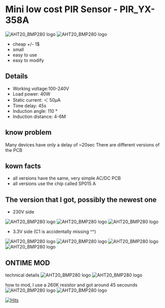 # Mini low cost PIR Sensor - PIR_YX-358A
![AHT20_BMP280 logo](https://github.com/peff74/PIR_YX-358A/blob/main/PIR_1.jpg)
![AHT20_BMP280 logo](https://github.com/peff74/PIR_YX-358A/blob/main/PIR_2.jpg)
- cheap +/- 1$
- small
- easy to use
- easy to modify

## Details
- Working voltage:100-240V
- Load power: 40W
- Static current: ＜ 50μA
- Time delay: 45s
- Induction angle: 110 °
- Induction distance: 4-6M

## know problem

Many devices have only a delay of ~20sec
There are different versions of the PCB

## kown facts
- all versions have the same, very simple AC/DC PCB
- all versions use the chip called SP015 A

## The version that I got, possibly the newest one
- 230V side

![AHT20_BMP280 logo](https://github.com/peff74/PIR_YX-358A/blob/main/PIR_230V_PCB.jpg)
![AHT20_BMP280 logo](https://github.com/peff74/PIR_YX-358A/blob/main/PIR_230V_PCB_2.jpg)
![AHT20_BMP280 logo](https://github.com/peff74/PIR_YX-358A/blob/main/PIR_230VAC.jpg)

- 3.3V side (C1 is accidentally missing ^^)

![AHT20_BMP280 logo](https://github.com/peff74/PIR_YX-358A/blob/main/PIR_33V_PCB_1(low).jpg)
![AHT20_BMP280 logo](https://github.com/peff74/PIR_YX-358A/blob/main/PIR_33V_PCB_2(low).jpg)
![AHT20_BMP280 logo](https://github.com/peff74/PIR_YX-358A/blob/main/PIR_33V_PCB_3.jpg)
![AHT20_BMP280 logo](https://github.com/peff74/PIR_YX-358A/blob/main/PIR_33DC.jpg
)

## ONTIME MOD

technical details
  ![AHT20_BMP280 logo](https://github.com/peff74/PIR_YX-358A/blob/main/OnTime.jpg)
  ![AHT20_BMP280 logo](https://github.com/peff74/PIR_YX-358A/blob/main/timing.png)



how to mod, I use a 260K resistor and got around 45 secounds
 ![AHT20_BMP280 logo](https://github.com/peff74/PIR_YX-358A/blob/main/MOD_1.jpg)
  ![AHT20_BMP280 logo](https://github.com/peff74/PIR_YX-358A/blob/main/MOD_2.jpg)

[![Hits](https://hits.seeyoufarm.com/api/count/incr/badge.svg?url=https%3A%2F%2Fgithub.com%2Fpeff74%2FPIR_YX-358A&count_bg=%2379C83D&title_bg=%23555555&icon=&icon_color=%23E7E7E7&title=hits&edge_flat=false)](https://hits.seeyoufarm.com)  
